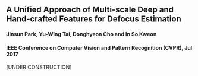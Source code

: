 A Unified Approach of Multi-scale Deep and Hand-crafted Features for Defocus Estimation
----------
#### Jinsun Park, Yu-Wing Tai, Donghyeon Cho and In So Kweon
#### IEEE Conference on Computer Vision and Pattern Recognition (CVPR), Jul 2017

[UNDER CONSTRUCTION]
